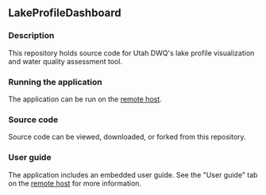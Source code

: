 ## LakeProfileDashboard

### Description
This repository holds source code for Utah DWQ's lake profile visualization and water quality assessment tool.

### Running the application
The application can be run on the [remote host](https://udwq.shinyapps.io/lakeprofiledashboard/).

### Source code
Source code can be viewed, downloaded, or forked from this repository.  

### User guide
The application includes an embedded user guide. See the "User guide" tab on the [remote host](https://udwq.shinyapps.io/lakeprofiledashboard/) for more information.
